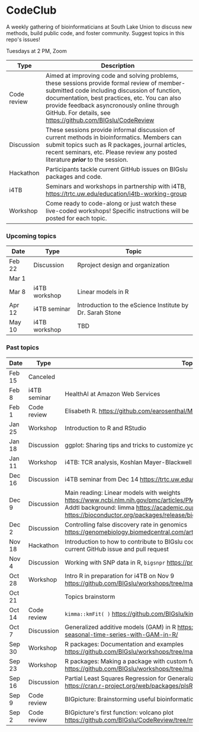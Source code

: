 # CodeClub

A weekly gathering of bioinformaticians at South Lake Union to discuss new methods, build public code, and foster community. Suggest topics in this repo's issues!

Tuesdays at 2 PM, Zoom

Type        | Description
----------- | -----------
Code review | Aimed at improving code and solving problems, these sessions provide formal review of member-submitted code including discussion of function, documentation, best practices, etc. You can also provide feedback asyncronously online through GitHub. For details, see https://github.com/BIGslu/CodeReview
Discussion  | These sessions provide informal discussion of current methods in bioinformatics. Members can submit topics such as R packages, journal articles, recent seminars, etc. Please review any posted literature _**prior**_ to the session.
Hackathon   | Participants tackle current GitHub issues on BIGslu packages and code.
i4TB        | Seminars and workshops in partnership with i4TB, https://trtc.uw.edu/education/i4tb-working-group
Workshop    | Come ready to code-along or just watch these live-coded workshops! Specific instructions will be posted for each topic.

### Upcoming topics

Date    | Type        | Topic
------- | ----------- | -------
Feb 22  | Discussion  | Rproject design and organization
Mar 1   | 
Mar 8   | i4TB workshop| Linear models in R
Apr 12  | i4TB seminar | Introduction to the eScience Institute by Dr. Sarah Stone
May 10  | i4TB workshop| TBD


### Past topics

Date    | Type        | Topic
------- | ----------- | -------
Feb 15  | Canceled    |
Feb 8   | i4TB seminar| HealthAI at Amazon Web Services
Feb 1   | Code review | Elisabeth R. https://github.com/earosenthal/MMPhewas
Jan 25  | Workshop    | Introduction to R and RStudio
Jan 18  | Discussion  | ggplot: Sharing tips and tricks to customize your plots
Jan 11  | Workshop    | i4TB: TCR analysis, Koshlan Mayer-Blackwell (Fred Hutch)
Dec 16  | Discussion  | i4TB seminar from Dec 14 https://trtc.uw.edu/education/i4tb-working-group
Dec 9   | Discussion  | Main reading: Linear models with weights https://www.ncbi.nlm.nih.gov/pmc/articles/PMC4551905/ <br> Addtl background: limma https://academic.oup.com/nar/article/43/7/e47/2414268 <br> https://bioconductor.org/packages/release/bioc/vignettes/limma/inst/doc/usersguide.pdf
Dec 2   | Discussion  | Controlling false discovery rate in genomics https://genomebiology.biomedcentral.com/articles/10.1186/s13059-019-1716-1
Nov 18  | Hackathon   | Introduction to how to contribute to BIGslu code and walk-through of completing a current GitHub issue and pull request
Nov 4   | Discussion  | Working with SNP data in R, `bigsnpr` https://privefl.github.io/bigsnpr/articles/demo.html
Oct 28  | Workshop    | Intro R in preparation for i4TB on Nov 9 https://github.com/BIGslu/workshops/tree/main/2021.10.28_introR.workshop
Oct 21  |             | Topics brainstorm
Oct 14  | Code review | `kimma::kmFit( )` https://github.com/BIGslu/kimma
Oct 7   | Discussion  | Generalized additive models (GAM) in R https://petolau.github.io/Analyzing-double-seasonal-time-series-with-GAM-in-R/
Sep 30  | Workshop    | R packages: Documentation and examples https://github.com/BIGslu/workshops/tree/main/2021.09_R.package.workshop
Sep 23  | Workshop    | R packages: Making a package with custom functions https://github.com/BIGslu/workshops/tree/main/2021.09_R.package.workshop
Sep 16  | Discussion  | Partial Least Squares Regression for Generalized Linear Models in R, plsRglm https://cran.r-project.org/web/packages/plsRglm/index.html
Sep 9   | Code review | BIGpicture: Brainstorming useful bioinformatic plots and planning package development
Sep 2   | Code review | BIGpicture's first function: volcano plot https://github.com/BIGslu/CodeReview/tree/main/2021.08.24_volcano.plot
